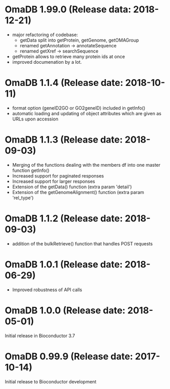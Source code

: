 # OmaDB 1.99.0 (Release data: 2018-12-21)
- major refactoring of codebase:
  - getData split into getProtein, getGenome, getOMAGroup
  - renamed getAnnotation -> annotateSequence
  - renamed getXref -> searchSequence
- getProtein allows to retrieve many protein ids at once
- improved documenation by a lot.

# OmaDB 1.1.4 (Release date: 2018-10-11)
- format option (geneID2GO or GO2geneID) included in getInfo()
- automatic loading and updating of object attributes which are given as URLs upon accession 

# OmaDB 1.1.3 (Release date: 2018-09-03)
- Merging of the functions dealing with the members df into one master function getInfo()
- Increased support for paginated responses
- Increased support for larger responses
- Extension of the getData() function (extra param 'detail')
- Extension of the getGenomeAlignment() function (extra param 'rel_type')

# OmaDB 1.1.2 (Release date: 2018-09-03)
- addition of the bulkRetrieve() function that handles POST requests

# OmaDB 1.0.1 (Release date: 2018-06-29)
- Improved robustness of API calls

# OmaDB 1.0.0 (Release date: 2018-05-01)
Initial release in Bioconductor 3.7

# OmaDB 0.99.9 (Release date: 2017-10-14)
Initial release to Bioconductor development

